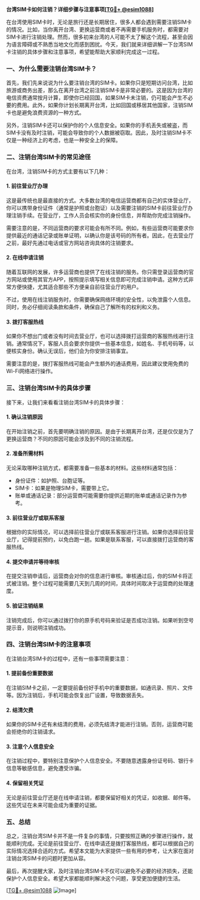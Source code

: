 **台湾SIM卡如何注销？详细步骤与注意事项[[TG💪+ @esim1088](https://t.me/s/esim1088)]**

在台湾使用SIM卡时，无论是旅行还是长期居住，很多人都会遇到需要注销SIM卡的情况。比如，当你离开台湾、更换运营商或者不再需要手机服务时，都需要对SIM卡进行注销处理。然而，很多初来台湾的人可能不太了解这个流程，甚至会因为语言障碍或不熟悉当地文化而感到困扰。今天，我们就来详细讲解一下台湾SIM卡注销的具体步骤和注意事项，希望能帮助大家顺利完成这一过程。

### 一、为什么需要注销台湾SIM卡？

首先，我们先来说说为什么要注销台湾的SIM卡。如果你只是短期访问台湾，比如旅游或商务出差，那么在离开台湾之前注销SIM卡是非常必要的。这是因为台湾的电信资费通常按月计算，即使你已经回国，如果SIM卡未注销，仍可能会产生不必要的费用。此外，如果你计划长期离开台湾，比如回国或移居其他国家，注销SIM卡也是避免浪费资源的一种方式。

另外，注销SIM卡还可以保护你的个人信息安全。如果你的手机丢失或被盗，而SIM卡没有及时注销，可能会导致你的个人数据被窃取。因此，及时注销SIM卡不仅是一种经济上的考虑，也是一种安全上的保障。

### 二、注销台湾SIM卡的常见途径

在台湾，注销SIM卡的方式主要有以下几种：

#### 1. 前往营业厅办理

这是最传统也是最直接的方式。大多数台湾的电信运营商都有自己的实体营业厅，你可以携带身份证件（通常是护照或台胞证）以及需要注销的SIM卡前往营业厅办理注销手续。在营业厅，工作人员会核实你的身份信息，并帮助你完成注销操作。

需要注意的是，不同运营商的要求可能会有所不同。例如，有些运营商可能要求你提供最近的通话记录或账单证明，以确认你是该号码的所有者。因此，在去营业厅之前，最好先通过电话或官方网站咨询具体的注销要求。

#### 2. 在线申请注销

随着互联网的发展，许多运营商也提供了在线注销的服务。你只需登录运营商的官方网站或使用其官方APP，按照提示填写相关信息即可完成注销申请。这种方式非常方便快捷，尤其适合那些不方便亲自前往营业厅的用户。

不过，使用在线注销服务时，你需要确保网络环境的安全性，以免泄露个人信息。同时，务必仔细阅读条款和条件，确保自己了解所有的权利和义务。

#### 3. 拨打客服热线

如果你不想出门或者没有时间去营业厅，也可以选择拨打运营商的客服热线进行注销。通常情况下，客服人员会要求你提供一些基本信息，如姓名、手机号码等，以便核实身份。确认无误后，他们会为你安排注销事宜。

需要注意的是，拨打客服热线可能会产生额外的通话费用，因此建议使用免费的Wi-Fi网络进行操作。

### 三、注销台湾SIM卡的具体步骤

接下来，让我们来看看注销台湾SIM卡的具体步骤：

#### 1. 确认注销原因

在开始注销之前，首先要明确注销的原因。是由于长期离开台湾，还是仅仅是为了更换运营商？不同的原因可能会涉及到不同的注销流程。

#### 2. 准备所需材料

无论采取哪种注销方式，都需要准备一些基本的材料。这些材料通常包括：

- 身份证件：如护照、台胞证等。
- SIM卡：如果是物理SIM卡，需要带上它。
- 账单或通话记录：部分运营商可能需要你提供近期的账单或通话记录作为参考。

#### 3. 前往营业厅或联系客服

根据你的实际情况，可以选择前往营业厅或联系客服进行注销。如果你选择前往营业厅，记得提前预约，以免白跑一趟。如果是联系客服，可以直接拨打运营商的客服热线。

#### 4. 提交申请并等待审核

在提交注销申请后，运营商会对你的信息进行审核。审核通过后，你的SIM卡将正式被注销。整个过程可能需要几天到几周的时间，具体时间取决于运营商的处理速度。

#### 5. 验证注销结果

注销完成后，你可以通过拨打你的原手机号码来验证是否成功注销。如果听到空号提示音，则说明注销成功。

### 四、注销台湾SIM卡的注意事项

在注销台湾SIM卡的过程中，还有一些事项需要注意：

#### 1. 提前备份重要数据

在注销SIM卡之前，一定要提前备份好手机中的重要数据，如通讯录、照片、文件等。因为注销后，手机可能会恢复出厂设置，导致数据丢失。

#### 2. 结清欠费

如果你的SIM卡还有未结清的费用，必须先结清才能进行注销。否则，运营商可能会拒绝你的注销请求。

#### 3. 注意个人信息安全

在注销过程中，要特别注意保护个人信息安全。不要随意透露身份证号码、银行卡信息等敏感信息，避免遭受诈骗。

#### 4. 保留相关凭证

无论是前往营业厅还是在线申请注销，都要保留好相关的凭证，如收据、邮件等。这些凭证在未来可能会成为重要的证据。

### 五、总结

总之，注销台湾SIM卡并不是一件复杂的事情，只要按照正确的步骤进行操作，就能顺利完成。无论是前往营业厅、在线申请还是拨打客服热线，都可以根据自己的实际情况选择合适的方式。希望本文能为大家提供一些有用的参考，让大家在面对注销台湾SIM卡的问题时更加从容。

最后，再次提醒大家，及时注销台湾SIM卡不仅可以避免不必要的经济损失，还能保护个人信息安全。希望大家都能顺利解决这个问题，享受更加便捷的生活。

[[TG💪+ @esim1088](https://t.me/s/esim1088) ![Image](https://i.postimg.cc/4NQfJmqS/Snipaste-2025-05-13-00-14-12.png)]